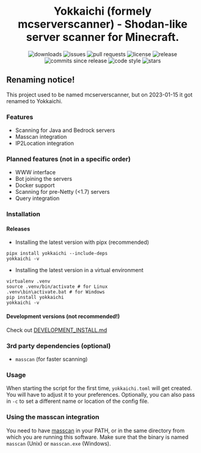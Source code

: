 <div align="center">

# Yokkaichi (formely mcserverscanner) - Shodan-like server scanner for Minecraft.
![downloads](https://img.shields.io/pypi/dm/yokkaichi) ![issues](https://img.shields.io/github/issues/Oreeeee/yokkaichi) ![pull requests](https://img.shields.io/github/issues-pr/Oreeeee/yokkaichi) ![license](https://img.shields.io/github/license/Oreeeee/yokkaichi) ![release](https://img.shields.io/github/v/release/Oreeeee/yokkaichi) ![commits since release](https://img.shields.io/github/commits-since/Oreeeee/yokkaichi/latest) ![code style](https://img.shields.io/badge/code%20style-black-black) ![stars](https://img.shields.io/github/stars/Oreeeee/yokkaichi?style=social)
</div>

## Renaming notice!
This project used to be named mcserverscanner, but on 2023-01-15 it got renamed to Yokkaichi.

### Features
- Scanning for Java and Bedrock servers
- Masscan integration
- IP2Location integration

### Planned features (not in a specific order)
- WWW interface
- Bot joining the servers
- Docker support
- Scanning for pre-Netty (<1.7) servers
- Query integration

### Installation
#### Releases
- Installing the latest version with pipx (recommended)
```
pipx install yokkaichi --include-deps
yokkaichi -v
```
- Installing the latest version in a virtual environment
```
virtualenv .venv
source .venv/bin/activate # for Linux
.venv\bin\activate.bat # for Windows
pip install yokkaichi
yokkaichi -v
```
#### Development versions (not recommended!)
Check out [DEVELOPMENT_INSTALL.md](https://github.com/Oreeeee/yokkaichi/blob/master/DEVELOPMENT_INSTALL.md)

### 3rd party dependencies (optional)
- `masscan` (for faster scanning)

### Usage
When starting the script for the first time, `yokkaichi.toml` will get created. You will have to adjust it to your preferences. Optionally, you can also pass in `-c` to set a different name or location of the config file.


### Using the masscan integration
You need to have [masscan](https://github.com/robertdavidgraham/masscan) in your PATH, or in the same directory from which you are running this software. Make sure that the binary is named `masscan` (Unix) or `masscan.exe` (Windows).
